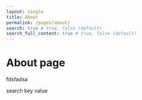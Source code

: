 ```yaml
---
layout: single
title: About
permalink: /pages/about/
search: true # true, false (default)
search_full_content: true # true, false (default)
---
```



# About page
fdsfadsa


search key value